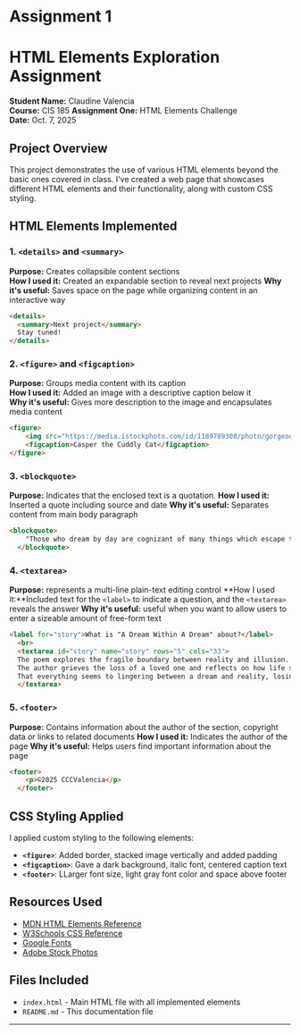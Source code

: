 # Assignment 1 

# HTML Elements Exploration Assignment

**Student Name:** Claudine Valencia  
**Course:** CIS 185
**Assignment One:** HTML Elements Challenge  
**Date:** Oct. 7, 2025

## Project Overview

This project demonstrates the use of various HTML elements beyond the basic ones covered in class. I've created a web page that showcases different HTML elements and their functionality, along with custom CSS styling.

## HTML Elements Implemented

### 1. `<details>` and `<summary>`
**Purpose:** Creates collapsible content sections  
**How I used it:** Created an expandable section to reveal next projects 
**Why it's useful:** Saves space on the page while organizing content in an interactive way

```html
<details>
  <summary>Next project</summary>
  Stay tuned!
</details>
```

### 2. `<figure>` and `<figcaption>`
**Purpose:** Groups media content with its caption  
**How I used it:** Added an image with a descriptive caption below it  
**Why it's useful:** Gives more description to the image and encapsulates media content

```html
<figure>
    <img src="https://media.istockphoto.com/id/1189789308/photo/gorgeous-fluffy-black-cat-wearing-moony-sunglasses-pet-portrait.jpg?s=2048x2048&w=is&k=20&c=96XDG_qs27pN_R1AZ_Y-zAo800hz5cdWH6Ck7ZXPJW0=" alt="Black Cat with Sunglasses">
    <figcaption>Casper the Cuddly Cat</figcaption>
</figure>
```

### 3. `<blockquote>`
**Purpose:** Indicates that the enclosed text is a quotation. 
**How I used it:** Inserted a quote including source and date
**Why it's useful:** Separates content from main body paragraph

```html
<blockquote>
    "Those who dream by day are cognizant of many things which escape those who dream only by night" - from Eleonora, 1841
  </blockquote>
```

### 4. `<textarea>`
**Purpose:** represents a multi-line plain-text editing control
**How I used it:**Included text for the `<label>` to indicate a question, and the `<textarea>` reveals the answer 
**Why it's useful:** useful when you want to allow users to enter a sizeable amount of free-form text

```html
<label for="story">What is "A Dream Within A Dream" about?</label>
  <br>
  <textarea id="story" name="story" rows="5" cols="33">
  The poem explores the fragile boundary between reality and illusion. 
  The author grieves the loss of a loved one and reflects on how life seems to be slipping away. 
  That everything seems to lingering between a dream and reality, losing the grasp between the two...
  </textarea>
```

### 5. `<footer>`
**Purpose:** Contains information about the author of the section, copyright data or links to related documents
**How I used it:** Indicates the author of the page 
**Why it's useful:** Helps users find important information about the page

```html
<footer> 
    <p>©2025 CCCValencia</p>
  </footer>
```

## CSS Styling Applied

I applied custom styling to the following elements:

- **`<figure>`**: Added border, stacked image vertically and added padding
- **`<figcaption>`**: Gave a dark background, italic font, centered caption text
- **`<footer>`**: LLarger font size, light gray font color and space above footer

## Resources Used

- [MDN HTML Elements Reference](https://developer.mozilla.org/en-US/docs/Web/HTML/Reference/Elements)
- [W3Schools CSS Reference](hhttps://www.w3schools.com/cssref/index.php)
- [Google Fonts](https://fonts.google.com/)
- [Adobe Stock Photos](https://stock.adobe.com/photos)


## Files Included

- `index.html` - Main HTML file with all implemented elements
- `README.md` - This documentation file

---